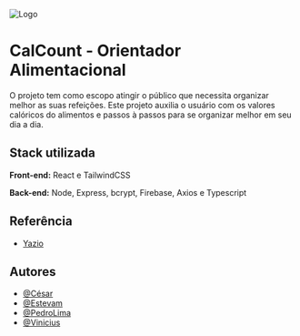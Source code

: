 
![Logo](https://i.imgur.com/LO0OP9e.png)


# CalCount - Orientador Alimentacional 

O projeto tem como escopo atingir o público que necessita organizar melhor as suas refeições. Este projeto auxilia o usuário com os valores calóricos do alimentos e passos à passos para se organizar melhor em seu dia a dia.


## Stack utilizada

**Front-end:** React e TailwindCSS

**Back-end:** Node, Express, bcrypt, Firebase, Axios e Typescript


## Referência

 - [Yazio](https://www.yazio.com/pt)

## Autores

- [@César](https://www.github.com/CesarAlexandreTeodoro)
- [@Estevam](https://www.github.com/Estevamrod)
- [@PedroLima](https://www.github.com/https://github.com/Lim4S2)
- [@Vinicius](https://www.github.com/ViniciusDeCarli)


